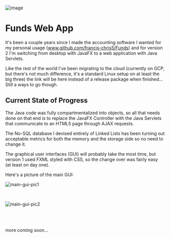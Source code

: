 ![image](https://user-images.githubusercontent.com/50467171/184467930-2014ae7c-337e-48ee-bb68-f83ec3af4a2f.png)

<h1>Funds Web App</h1>


It's been a couple years since I made the accounting software I wanted for my personal usage (www.github.com/francis-chris5/Funds) and for version 2 I'm switching from desktop with JavaFX to a web application with Java Servlets.


Like the rest of the world I've been migrating to the cloud (currently on GCP, but there's not much difference, it's a standard Linux setup on at least the big three) the link will be here instead of a release package when finished... Still a ways to go though.


<h2>Current State of Progress</h2>

The Java code was fully compartmentalized into objects, so all that needs done on that end is to replace the JavaFX Controller with the Java Servlets that communicate to an HTML5 page through AJAX requests.

The No-SQL database I devised entirely of Linked Lists has been turning out acceptable metrics for both the memory and the storage side so no need to change it.

The graphical user interfaces (GUI) will probably take the most time, but version 1 used FXML styled with CSS, so the change over was fairly easy (at least on day one).

Here's a picture of the main GUI:



![main-gui-pic1](https://user-images.githubusercontent.com/50467171/184467878-fd254886-7f80-4aaa-828a-e3d814cc1c82.png)

<br>

![main-gui-pic2](https://user-images.githubusercontent.com/50467171/184467979-173d8918-2e83-4bf2-af21-ca3bbe4065ea.png)

<br>
<br>
<br>
more coming soon...


